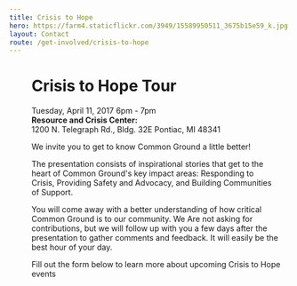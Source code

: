```yaml
--- 
title: Crisis to Hope
hero: https://farm4.staticflickr.com/3949/15589950511_3675b15e59_k.jpg
layout: Contact
route: /get-involved/crisis-to-hope
---
```


<dl>
    <dt></dt>
    <dd>
        <h1>Crisis to Hope Tour </h1>
       <p style="margin-right: 20px;"> Tuesday, April 11, 2017 6pm - 7pm
        <br><strong>Resource and Crisis Center:</strong>
        <br>1200 N. Telegraph Rd., Bldg. 32E Pontiac, MI 48341
      </p>
      <p> We invite you to get to know Common Ground a little better!</p>
      <p style="margin-right: 20px;"> The presentation consists of inspirational stories that get to the heart
       of Common Ground's key impact areas: Responding to Crisis, Providing 
       Safety and Advocacy, and Building Communities of Support.
      </p>
      <p style="margin-right: 20px;"> You will come away with a better understanding of how critical 
      Common Ground is to our community. We Are not asking for contributions,
      but we will follow up with you a few days after the presentation to 
       gather comments and feedback. It will easily be the best hour of your day.
      </p>
    </dd>
</dl>

<dl>
    <dt></dt>
    <dd>Fill out the form below to learn more about upcoming Crisis to Hope events</dd>
</dl>
